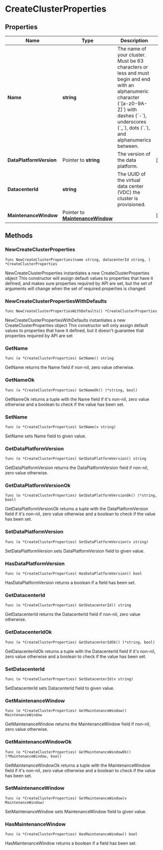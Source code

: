 # CreateClusterProperties

## Properties

|Name | Type | Description | Notes|
|------------ | ------------- | ------------- | -------------|
|**Name** | **string** | The name of your cluster. Must be 63 characters or less and must begin and end with an alphanumeric character (&#x60;[a-z0-9A-Z]&#x60;) with dashes (&#x60;-&#x60;), underscores (&#x60;_&#x60;), dots (&#x60;.&#x60;), and alphanumerics between.  | |
|**DataPlatformVersion** | Pointer to **string** | The version of the data platform.  | [optional] |
|**DatacenterId** | **string** | The UUID of the virtual data center (VDC) the cluster is provisioned.  | |
|**MaintenanceWindow** | Pointer to [**MaintenanceWindow**](MaintenanceWindow.md) |  | [optional] |

## Methods

### NewCreateClusterProperties

`func NewCreateClusterProperties(name string, datacenterId string, ) *CreateClusterProperties`

NewCreateClusterProperties instantiates a new CreateClusterProperties object
This constructor will assign default values to properties that have it defined,
and makes sure properties required by API are set, but the set of arguments
will change when the set of required properties is changed

### NewCreateClusterPropertiesWithDefaults

`func NewCreateClusterPropertiesWithDefaults() *CreateClusterProperties`

NewCreateClusterPropertiesWithDefaults instantiates a new CreateClusterProperties object
This constructor will only assign default values to properties that have it defined,
but it doesn't guarantee that properties required by API are set

### GetName

`func (o *CreateClusterProperties) GetName() string`

GetName returns the Name field if non-nil, zero value otherwise.

### GetNameOk

`func (o *CreateClusterProperties) GetNameOk() (*string, bool)`

GetNameOk returns a tuple with the Name field if it's non-nil, zero value otherwise
and a boolean to check if the value has been set.

### SetName

`func (o *CreateClusterProperties) SetName(v string)`

SetName sets Name field to given value.


### GetDataPlatformVersion

`func (o *CreateClusterProperties) GetDataPlatformVersion() string`

GetDataPlatformVersion returns the DataPlatformVersion field if non-nil, zero value otherwise.

### GetDataPlatformVersionOk

`func (o *CreateClusterProperties) GetDataPlatformVersionOk() (*string, bool)`

GetDataPlatformVersionOk returns a tuple with the DataPlatformVersion field if it's non-nil, zero value otherwise
and a boolean to check if the value has been set.

### SetDataPlatformVersion

`func (o *CreateClusterProperties) SetDataPlatformVersion(v string)`

SetDataPlatformVersion sets DataPlatformVersion field to given value.

### HasDataPlatformVersion

`func (o *CreateClusterProperties) HasDataPlatformVersion() bool`

HasDataPlatformVersion returns a boolean if a field has been set.

### GetDatacenterId

`func (o *CreateClusterProperties) GetDatacenterId() string`

GetDatacenterId returns the DatacenterId field if non-nil, zero value otherwise.

### GetDatacenterIdOk

`func (o *CreateClusterProperties) GetDatacenterIdOk() (*string, bool)`

GetDatacenterIdOk returns a tuple with the DatacenterId field if it's non-nil, zero value otherwise
and a boolean to check if the value has been set.

### SetDatacenterId

`func (o *CreateClusterProperties) SetDatacenterId(v string)`

SetDatacenterId sets DatacenterId field to given value.


### GetMaintenanceWindow

`func (o *CreateClusterProperties) GetMaintenanceWindow() MaintenanceWindow`

GetMaintenanceWindow returns the MaintenanceWindow field if non-nil, zero value otherwise.

### GetMaintenanceWindowOk

`func (o *CreateClusterProperties) GetMaintenanceWindowOk() (*MaintenanceWindow, bool)`

GetMaintenanceWindowOk returns a tuple with the MaintenanceWindow field if it's non-nil, zero value otherwise
and a boolean to check if the value has been set.

### SetMaintenanceWindow

`func (o *CreateClusterProperties) SetMaintenanceWindow(v MaintenanceWindow)`

SetMaintenanceWindow sets MaintenanceWindow field to given value.

### HasMaintenanceWindow

`func (o *CreateClusterProperties) HasMaintenanceWindow() bool`

HasMaintenanceWindow returns a boolean if a field has been set.


